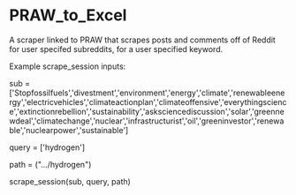 # PRAW_to_Excel
A scraper linked to PRAW that scrapes posts and comments off of Reddit for user specifed subreddits, for a user specified keyword.



Example scrape_session inputs:

sub =['Stopfossilfuels','divestment','environment','energy','climate','renewableenergy','electricvehicles','climateactionplan','climateoffensive','everythingscience','extinctionrebellion','sustainability','asksciencediscussion','solar','greennewdeal','climatechange','nuclear','infrastructurist','oil','greeninvestor','renewable','nuclearpower','sustainable']  

query = ['hydrogen']

path = (".../hydrogen")

scrape_session(sub, query, path)
